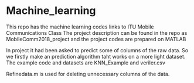 # Machine_learning
This repo has the machine learning codes links to ITU Mobile Communications Class
The project description can be found in the repo as MobileComm2018_project and the project codes are prepared on MATLAB

In project it had been asked to predict some of columns of the raw data. So we firstly make an prediction algorithm taht works on a more light dataset. The example code and datasets are KNN_Example and veriler.csv

Refinedata.m is used for deleting unnecessary columns of the data.
